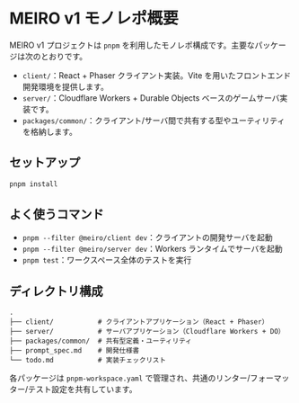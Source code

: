 # MEIRO v1 モノレポ概要

MEIRO v1 プロジェクトは `pnpm` を利用したモノレポ構成です。主要なパッケージは次のとおりです。

- `client/`：React + Phaser クライアント実装。Vite を用いたフロントエンド開発環境を提供します。
- `server/`：Cloudflare Workers + Durable Objects ベースのゲームサーバ実装です。
- `packages/common/`：クライアント/サーバ間で共有する型やユーティリティを格納します。

## セットアップ

```bash
pnpm install
```

## よく使うコマンド

- `pnpm --filter @meiro/client dev`：クライアントの開発サーバを起動
- `pnpm --filter @meiro/server dev`：Workers ランタイムでサーバを起動
- `pnpm test`：ワークスペース全体のテストを実行

## ディレクトリ構成

```
.
├── client/           # クライアントアプリケーション（React + Phaser）
├── server/           # サーバアプリケーション（Cloudflare Workers + DO）
├── packages/common/  # 共有型定義・ユーティリティ
├── prompt_spec.md    # 開発仕様書
└── todo.md           # 実装チェックリスト
```

各パッケージは `pnpm-workspace.yaml` で管理され、共通のリンター/フォーマッター/テスト設定を共有しています。
